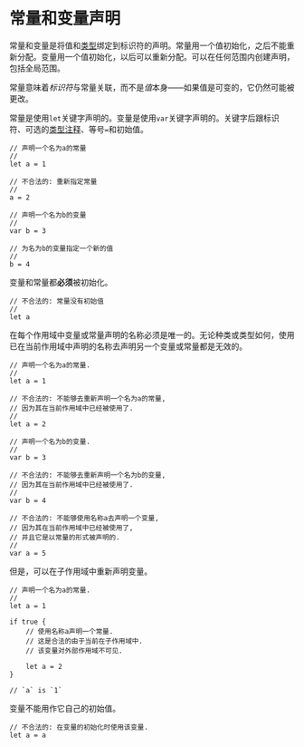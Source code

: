 # 常量和变量声明

常量和变量是将值和[类型](https://docs.onflow.org/cadence/language/type-safety)绑定到标识符的声明。常量用一个值初始化，之后不能重新分配。变量用一个值初始化，以后可以重新分配。可以在任何范围内创建声明，包括全局范围。

常量意味着*标识符*与常量关联，而不是*值*本身——如果值是可变的，它仍然可能被更改。

常量是使用`let`关键字声明的。变量是使用`var`关键字声明的。关键字后跟标识符、可选的[类型注释](https://docs.onflow.org/cadence/language/type-annotations)、等号`=`和初始值。

```cadence
// 声明一个名为a的常量
//
let a = 1

// 不合法的: 重新指定常量
//
a = 2

// 声明一个名为b的变量
//
var b = 3

// 为名为b的变量指定一个新的值
//
b = 4
```

变量和常量都**必须**被初始化。

```cadence
// 不合法的: 常量没有初始值
//
let a
```

在每个作用域中变量或常量声明的名称必须是唯一的。无论种类或类型如何，使用已在当前作用域中声明的名称去声明另一个变量或常量都是无效的。

```cadence
// 声明一个名为a的常量.
//
let a = 1

// 不合法的: 不能够去重新声明一个名为a的常量,
// 因为其在当前作用域中已经被使用了.
//
let a = 2

// 声明一个名为b的变量.
//
var b = 3

// 不合法的: 不能够去重新声明一个名为b的变量,
// 因为其在当前作用域中已经被使用了.
//
var b = 4

// 不合法的: 不能够使用名称a去声明一个变量,
// 因为其在当前作用域中已经被使用了,
// 并且它是以常量的形式被声明的.
//
var a = 5
```

但是，可以在子作用域中重新声明变量。

```cadence
// 声明一个名为a的常量.
//
let a = 1

if true {
    // 使用名称a声明一个常量.
    // 这是合法的由于当前在子作用域中.
    // 该变量对外部作用域不可见.

    let a = 2
}

// `a` is `1`
```

变量不能用作它自己的初始值。

```cadence
// 不合法的: 在变量的初始化时使用该变量.
let a = a
```